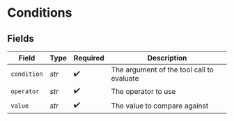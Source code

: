 # Conditions


## Fields

| Field                                     | Type                                      | Required                                  | Description                               |
| ----------------------------------------- | ----------------------------------------- | ----------------------------------------- | ----------------------------------------- |
| `condition`                               | *str*                                     | :heavy_check_mark:                        | The argument of the tool call to evaluate |
| `operator`                                | *str*                                     | :heavy_check_mark:                        | The operator to use                       |
| `value`                                   | *str*                                     | :heavy_check_mark:                        | The value to compare against              |